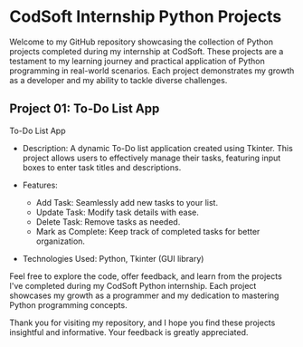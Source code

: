# CodSoft Internship Python Projects

Welcome to my GitHub repository showcasing the collection of Python projects completed during my internship at CodSoft. These projects are a testament to my learning journey and practical application of Python programming in real-world scenarios. Each project demonstrates my growth as a developer and my ability to tackle diverse challenges.

## Project 01: To-Do List App
To-Do List App

- Description: A dynamic To-Do list application created using Tkinter. This project allows users to effectively manage their tasks, featuring input boxes to enter task titles and descriptions.

- Features:
  - Add Task: Seamlessly add new tasks to your list.
  - Update Task: Modify task details with ease.
  - Delete Task: Remove tasks as needed.
  - Mark as Complete: Keep track of completed tasks for better organization.
- Technologies Used: Python, Tkinter (GUI library)

Feel free to explore the code, offer feedback, and learn from the projects I've completed during my CodSoft Python internship. Each project showcases my growth as a programmer and my dedication to mastering Python programming concepts.

Thank you for visiting my repository, and I hope you find these projects insightful and informative. Your feedback is greatly appreciated.
